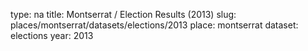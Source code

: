 type: na
title: Montserrat / Election Results (2013)
slug: places/montserrat/datasets/elections/2013
place: montserrat
dataset: elections
year: 2013
